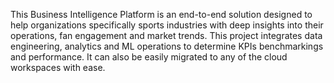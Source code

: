 This Business Intelligence Platform is an end-to-end solution designed to help organizations specifically sports industries with deep insights into their operations, fan engagement and market trends. 
This project integrates data engineering, analytics and ML operations to determine KPIs benchmarkings and performance.
It can also be easily migrated to any of the cloud workspaces with ease.
